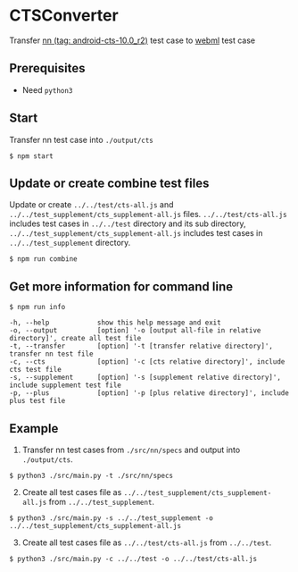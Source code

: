 # CTSConverter
Transfer [nn (tag: android-cts-10.0_r2)](https://android.googlesource.com/platform/frameworks/ml/+/refs/tags/android-cts-10.0_r2) test case to [webml](https://github.com/intel/webml-polyfill) test case

## Prerequisites
* Need `python3`

## Start

Transfer nn test case into `./output/cts`

```shell
$ npm start
```

## Update or create combine test files

Update or create `../../test/cts-all.js` and `../../test_supplement/cts_supplement-all.js` files.
`../../test/cts-all.js` includes test cases in `../../test` directory and its sub directory, `../../test_supplement/cts_supplement-all.js` includes test cases in `../../test_supplement` directory.

```shell
$ npm run combine
```

## Get more information for command line

```shell
$ npm run info
```

```shell
-h, --help            show this help message and exit
-o, --output          [option] '-o [output all-file in relative directory]', create all test file
-t, --transfer        [option] '-t [transfer relative directory]', transfer nn test file
-c, --cts             [option] '-c [cts relative directory]', include cts test file
-s, --supplement      [option] '-s [supplement relative directory]', include supplement test file
-p, --plus            [option] '-p [plus relative directory]', include plus test file
```

## Example

1. Transfer nn test cases from `./src/nn/specs` and output into `./output/cts`.

```shell
$ python3 ./src/main.py -t ./src/nn/specs
```

2. Create all test cases file as `../../test_supplement/cts_supplement-all.js` from `../../test_supplement`.

```shell
$ python3 ./src/main.py -s ../../test_supplement -o ../../test_supplement/cts_supplement-all.js
```

3. Create all test cases file as `../../test/cts-all.js` from `../../test`.

```shell
$ python3 ./src/main.py -c ../../test -o ../../test/cts-all.js
```

